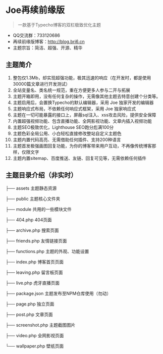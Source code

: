 # Joe再续前缘版

> 一款基于Typecho博客的双栏极致优化主题

- QQ交流群：733120686
- 再续前缘版博客：<http://blog.bri6.cn>
- 主题宗旨：简洁、超强、开源、精华

## 主题简介

1. 整包仅1.3Mb，却实现超强功能，极其迅速的响应（在开发时，都是使用30000篇文章进行开发测试）
2. 全站变量名、类名统一规范，重在方便更多人参与二开与拓展
3. 主题开箱即用，没有任何复杂的操作，无需像其他主题去特意创建个分类等。
4. 主题启用后，会置换Typecho的默认编辑器，采用 Joe 独家开发的编辑器
5. 主题响应式布局，不依赖任何响应式框架，采用 Joe 独家响应式
6. 主题在一切可能暴露的接口上，屏蔽sql注入、xss攻击风险，提供安全保障
7. 内置超强视频功能、包含直播功能、全网影视功能、文章内插入视频功能
8. 主题SEO极致优化，Lighthouse SEO跑分彪满100分
9. 主题色彩全局公用、小白轻松直接修改整站自定义主题色
10. 主题内置代码高亮、无需借助任何插件、支持200种语言
11. 主题首发极强画图回复功能，为你的博客带来用户互动，不再像传统博客那样，仅限文字
12. 主题内置sitemap、百度推送、友链、回复可见等，无需依赖任何插件

## 主题目录介绍（非实时）

├── assets 主题静态资源

├── public 主题核心文件夹

├── module 共用的一些模块文件

├── 404.php 404页面

├── archive.php 搜索页面

├── friends.php 友情链接页面

├── functions.php 主题的外观、功能设置

├── index.php 博客首页页面

├── leaving.php 留言板页面

├── live.php 虎牙直播页面

├── package.json 主题发布至NPM仓库使用（勿动）

├── page.php 独立页面

├── post.php 文章页面

├── screenshot.php 主题截图图片

├── video.php 全网影视页面

└── wallpaper.php 壁纸页面

